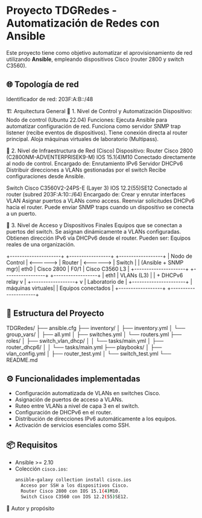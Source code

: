 # Proyecto TDGRedes - Automatización de Redes con Ansible

Este proyecto tiene como objetivo automatizar el aprovisionamiento de red utilizando **Ansible**, empleando dispositivos Cisco (router 2800 y switch C3560).

## 🌐 Topología de red

Identificador de red: 203F:A:B::/48

🏗️ Arquitectura General 
🔹 1. Nivel de Control y Automatización
Dispositivo:
    Nodo de control (Ubuntu 22.04)
    Funciones:
      Ejecuta Ansible para automatizar configuración de red.
      Funciona como servidor SNMP trap listener (recibe eventos de dispositivos).
      Tiene conexión directa al router principal.
      Aloja máquinas virtuales de laboratorio (Multipass).

🔹 2. Nivel de Infraestructura de Red (Cisco)
Dispositivo:
  Router Cisco 2800 (C2800NM-ADVENTERPRISEK9-M)
    IOS 15.1(4)M10
    Conectado directamente al nodo de control.
    Encargado de:
        Enrutamiento IPv6
        Servidor DHCPv6
        Distribuir direcciones a VLANs gestionadas por el switch
        Recibe configuraciones desde Ansible.

Switch Cisco C3560V2-24PS-E (Layer 3)
    IOS 12.2(55)SE12
    Conectado al router (subred 203F:A:10::/64)
    Encargado de:
        Crear y enrutar interfaces VLAN 
        Asignar puertos a VLANs como access.
        Reenviar solicitudes DHCPv6 hacia el router.
        Puede enviar SNMP traps cuando un dispositivo se conecta a un puerto.

🔹 3. Nivel de Acceso y Dispositivos Finales
    Equipos que se conectan a puertos del switch.
    Se asignan dinámicamente a VLANs configuradas.
    Obtienen dirección IPv6 vía DHCPv6 desde el router.
    Pueden ser:
        Equipos reales de una organización.

+---------------------+            +-----------------+            +------------------+
|     Nodo de Control |  <------>  |     Router       |  <------>  |     Switch        |
| (Ansible + SNMP mgr)|  eth0      |  Cisco 2800      |  F0/1      |  Cisco C3560 L3   |
+---------------------+            +-----------------+            +------------------+
        | eth1                                                       | VLANs (L3)
        |                                                            |  + DHCPv6 relay
        v                                                            |
  +------------------+                                               v
  | Laboratorio de   |                                    +----------------------+
  | máquinas virtuales|                                    | Equipos conectados   |
  +------------------+                                    +----------------------+

## 🧩 Estructura del Proyecto

TDGRedes/
├── ansible.cfg
├── inventory/
│ ├── inventory.yml
│ └── group_vars/
│ ├── all.yml
│ ├── switches.yml
│ └── routers.yml
├── roles/
│ ├── switch_vlan_dhcp/
│ │ └── tasks/main.yml
│ ├── router_dhcp6/
│ │ └── tasks/main.yml
├── playbooks/
│ ├── vlan_config.yml
│ ├── router_test.yml
│ └── switch_test.yml
└── README.md


## ⚙️ Funcionalidades implementadas

- Configuración automatizada de VLANs en switches Cisco.
- Asignación de puertos de acceso a VLANs.
- Ruteo entre VLANs a nivel de capa 3 en el switch.
- Configuración de DHCPv6 en el router.
- Distribución de direcciones IPv6 automáticamente a los equipos.
- Activación de servicios esenciales como SSH.

## 📦 Requisitos

- Ansible >= 2.10
- Colección `cisco.ios`:
  ```bash
  ansible-galaxy collection install cisco.ios
    Acceso por SSH a los dispositivos Cisco.
    Router Cisco 2800 con IOS 15.1(4)M10.
    Switch Cisco C3560 con IOS 12.2(55)SE12.

📘 Autor y propósito

